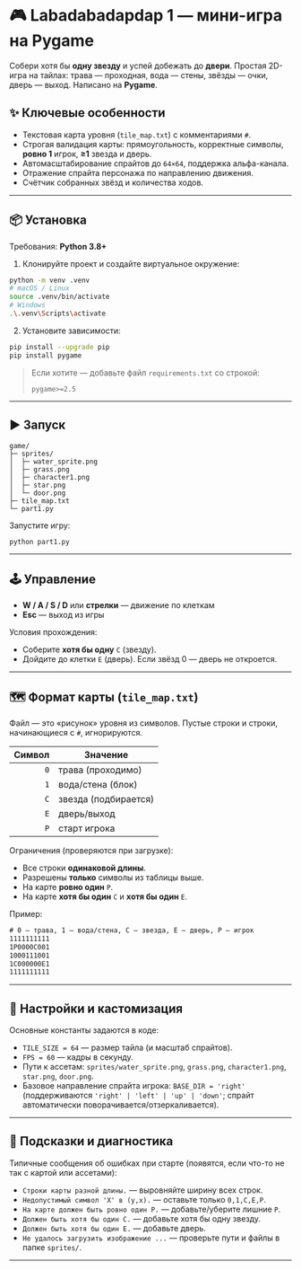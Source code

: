 # 🎮 Labadabadapdap 1 — мини-игра на Pygame

Собери хотя бы **одну звезду** и успей добежать до **двери**. Простая 2D-игра на тайлах: трава — проходная, вода — стены, звёзды — очки, дверь — выход. Написано на **Pygame**.


## ✨ Ключевые особенности

* Текстовая карта уровня (`tile_map.txt`) с комментариями `#`.
* Строгая валидация карты: прямоугольность, корректные символы, **ровно 1** игрок, **≥1** звезда и дверь.
* Автомасштабирование спрайтов до `64×64`, поддержка альфа-канала.
* Отражение спрайта персонажа по направлению движения.
* Счётчик собранных звёзд и количества ходов.

---

## 📦 Установка

Требования: **Python 3.8+**

1. Клонируйте проект и создайте виртуальное окружение:

```bash
python -m venv .venv
# macOS / Linux
source .venv/bin/activate
# Windows
.\.venv\Scripts\activate
```

2. Установите зависимости:

```bash
pip install --upgrade pip
pip install pygame
```

> Если хотите — добавьте файл `requirements.txt` со строкой:
>
> ```
> pygame>=2.5
> ```

---

## ▶️ Запуск

```
game/
├─ sprites/
│  ├─ water_sprite.png
│  ├─ grass.png
│  ├─ character1.png
│  ├─ star.png
│  └─ door.png
├─ tile_map.txt
└─ part1.py
```

Запустите игру:

```bash
python part1.py
```

---

## 🕹 Управление

* **W / A / S / D** или **стрелки** — движение по клеткам
* **Esc** — выход из игры

Условия прохождения:

* Соберите **хотя бы одну** `C` (звезду).
* Дойдите до клетки `E` (дверь). Если звёзд 0 — дверь не откроется.

---

## 🗺 Формат карты (`tile_map.txt`)

Файл — это «рисунок» уровня из символов. Пустые строки и строки, начинающиеся с `#`, игнорируются.

| Символ | Значение             |
| -----: | -------------------- |
|    `0` | трава (проходимо)    |
|    `1` | вода/стена (блок)    |
|    `C` | звезда (подбирается) |
|    `E` | дверь/выход          |
|    `P` | старт игрока         |

Ограничения (проверяются при загрузке):

* Все строки **одинаковой длины**.
* Разрешены **только** символы из таблицы выше.
* На карте **ровно один** `P`.
* На карте **хотя бы один** `C` и **хотя бы один** `E`.

Пример:

```txt
# 0 — трава, 1 — вода/стена, C — звезда, E — дверь, P — игрок
1111111111
1P0000C001
1000111001
1C000000E1
1111111111
```

---

## 🧩 Настройки и кастомизация

Основные константы задаются в коде:

* `TILE_SIZE = 64` — размер тайла (и масштаб спрайтов).
* `FPS = 60` — кадры в секунду.
* Пути к ассетам: `sprites/water_sprite.png`, `grass.png`, `character1.png`, `star.png`, `door.png`.
* Базовое направление спрайта игрока: `BASE_DIR = 'right'`
  (поддерживаются `'right' | 'left' | 'up' | 'down'`; спрайт автоматически поворачивается/отзеркаливается).

---

## 🧪 Подсказки и диагностика

Типичные сообщения об ошибках при старте (появятся, если что-то не так с картой или ассетами):

* `Строки карты разной длины.` — выровняйте ширину всех строк.
* `Недопустимый символ 'X' в (y,x).` — оставьте только `0,1,C,E,P`.
* `На карте должен быть ровно один P.` — добавьте/уберите лишние `P`.
* `Должен быть хотя бы один C.` — добавьте хотя бы одну звезду.
* `Должен быть хотя бы один E.` — добавьте дверь.
* `Не удалось загрузить изображение ...` — проверьте пути и файлы в папке `sprites/`.

---
